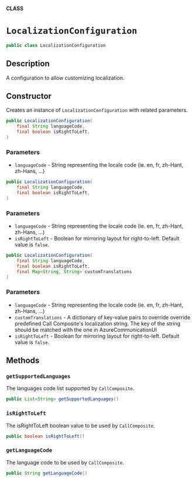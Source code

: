 **CLASS**

# `LocalizationConfiguration`

```java
public class LocalizationConfiguration
```

## Description

A configuration to allow customizing localization.

## Constructor

Creates an instance of `LocalizationConfiguration` with related parameters. 

```java
public LocalizationConfiguration(
    final String languageCode, 
    final boolean isRightToLeft,
)         
```

### Parameters
* `languageCode` - String representing the locale code (ie. en, fr,  zh-Hant, zh-Hans, ...)


```java
public LocalizationConfiguration(
    final String languageCode, 
    final boolean isRightToLeft,
)         
```

### Parameters
* `languageCode` - String representing the locale code (ie. en, fr,  zh-Hant, zh-Hans, ...)
* `isRightToLeft` - Boolean for mirroring layout for right-to-left. Default value is `false`.

```java
public LocalizationConfiguration(
    final String languageCode, 
    final boolean isRightToLeft,
    final Map<String, String> customTranslations
) 
```

### Parameters
* `languageCode` - String representing the locale code (ie. en, fr,  zh-Hant, zh-Hans, ...)
* `customTranslations` - A dictionary of key-value pairs to override override predefined Call Composite's localization string. The key of the string should be matched with the one in AzureCommunicationUI
* `isRightToLeft` - Boolean for mirroring layout for right-to-left. Default value is `false`.

## Methods

### `getSupportedLanguages`

The languages code list supported by `CallComposite`.

```java
public List<String> getSupportedLanguages() 
```

### `isRightToLeft`

The isRightToLeft boolean value to be used by `CallComposite`.

```java
public boolean isRightToLeft() 
```
 
### `getLanguageCode`

The language code to be used by `CallComposite`.

```java
public String getLanguageCode() 
```
